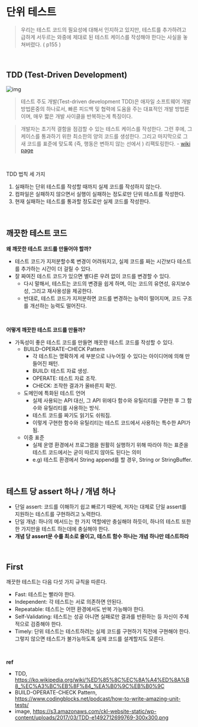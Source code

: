 # 단위 테스트

> 우리는 테스트 코드의 필요성에 대해서 인지하고 있지만, 테스트를 추가하려고 급하게 서두르는 와중에 제대로 된 테스트 케이스를 작성해야 한다는 사실을 놓쳐버렸다. ( p155 )

<br>

## TDD (Test-Driven Development)

![img](https://s3.amazonaws.com/ckl-website-static/wp-content/uploads/2017/03/TDD-e1492712699769-300x300.png)

> 테스트 주도 개발(Test-driven development TDD)은 애자일 소프트웨어 개발 방법론중의 하나로서, 빠른 피드백 및 협력에 도움을 주는 대표적인 개발 방법론이며, 매우 짧은 개발 사이클을 반복하는게 특징이다.

> 개발자는 초기적 결함을 점검할 수 있는 테스트 케이스를 작성한다. 그런 후에, 그 케이스를 통과하기 위한 최소한의 양의 코드를 생성한다. 그리고 마지막으로 그 새 코드를 표준에 맞도록 (즉, 행동은 변하지 않는 선에서 ) 리팩토링한다. - [wiki page](https://ko.wikipedia.org/wiki/%ED%85%8C%EC%8A%A4%ED%8A%B8_%EC%A3%BC%EB%8F%84_%EA%B0%9C%EB%B0%9C)

<br>

TDD 법칙 세 가지
1. 실패하는 단위 테스트를 작성할 때까지 실제 코드를 작성하지 않는다.
2. 컴파일은 실패하지 않으면서 실행이 실패하는 정도로만 단위 테스트를 작성한다.
3. 현재 실패하는 테스트를 통과할 정도로만 실제 코드를 작성한다.

<br>

## 깨끗한 테스트 코드

**왜 깨끗한 테스트 코드를 만들어야 할까?**
- 테스트 코드가 지저분할수록 변경이 어려워지고, 실제 코드를 짜는 시간보다 테스트를 추가하는 시간이 더 걸릴 수 있다.
- 잘 짜여진 테스트 코드가 있으면 별다른 우려 없이 코드를 변경할 수 있다.
  - 다시 말해서, 테스트는 코드의 변경을 쉽게 하며, 이는 코드의 유연성, 유지보수성, 그리고 재사용성을 제공한다.
  - 반대로, 테스트 코드가 지저분하면 코드를 변경하는 능력이 떨어지며, 코드 구조를 개선하는 능력도 떨어진다.

<br>

**어떻게 깨끗한 테스트 코드를 만들까?**
- 가독성이 좋은 테스트 코드를 만들면 깨끗한 테스트 코드를 작성할 수 있다.
  - BUILD–OPERATE–CHECK Pattern
    - 각 테스트는 명확하게 세 부분으로 나누어질 수 있다는 아이디어에 의해 만들어진 패턴.
    - BUILD: 테스트 자료 생성.
    - OPERATE: 테스트 자료 조작.
    - CHECK: 조작한 결과가 올바른지 확인.
  - 도메인에 특화된 테스트 언어
    - 실제 사용되는 API 대신, 그 API 위에다 함수와 유틸리티를 구현한 후 그 함수와 유틸리티를 사용하는 방식.
    - 테스트 코드를 짜기도 읽기도 쉬워짐.
    - 이렇게 구현한 함수와 유틸리티는 테스트 코드에서 사용하는 특수한 API가 됨.
  - 이중 표준
    - 실제 운영 환경에서 프로그램을 원활히 실행하기 위해 따라야 하는 표준을 테스트 코드에서는 굳이 따르지 않아도 된다는 의미
    - e.g) 테스트 환경에서 String append를 할 경우, String or StringBuffer.

<br>

## 테스트 당 assert 하나 / 개념 하나
- 단일 assert: 코드를 이해하기 쉽고 빠르기 때문에, 저자는 대체로 단일 assert를 지원하는 테스트를 구현하려고 노력한다.
- 단일 개념: 하나의 메서드는 한 가지 역할에만 충실해야 하듯이, 하나의 테스트 또한 한 가지만을 테스트 하는데에 충실해야 한다.
- **개념 당 assert문 수를 최소로 줄이고, 테스트 함수 하나는 개념 하나만 테스트하라**

<br>

## First
깨끗한 테스트는 다음 다섯 가지 규칙을 따른다.
- Fast: 테스트는 빨라야 한다.
- Independent: 각 테스트는 서로 의존하면 안된다.
- Repeatable: 테스트는 어떤 환경에서도 반복 가능해야 한다.
- Self-Validating: 테스트는 성공 아니면 실패로만 결과를 반환하는 등 자신이 주체적으로 검증해야 한다.
- Timely: 단위 테스트는 테스트하려는 실제 코드를 구현하기 직전에 구현해야 한다. 그렇지 않으면 테스트가 불가능하도록 실제 코드를 설계할지도 모른다.

<br>

**ref**
- TDD, https://ko.wikipedia.org/wiki/%ED%85%8C%EC%8A%A4%ED%8A%B8_%EC%A3%BC%EB%8F%84_%EA%B0%9C%EB%B0%9C
- BUILD-OPERATE-CHECK Pattern, https://www.codingblocks.net/podcast/how-to-write-amazing-unit-tests/
- image, https://s3.amazonaws.com/ckl-website-static/wp-content/uploads/2017/03/TDD-e1492712699769-300x300.png